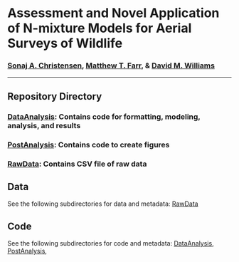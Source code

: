 # Assessment and Novel Application of N-mixture Models for Aerial Surveys of Wildlife

### [Sonaj A. Christensen](https://www.canr.msu.edu/people/sonja_christensen), [Matthew T. Farr](https://farrmt.github.io/), & [David M. Williams](https://www.canr.msu.edu/people/david_williams)
__________________________________________________________________________________________________________________________________________

## Repository Directory
### [DataAnalysis](./DataAnalysis): Contains code for formatting, modeling, analysis, and results
### [PostAnalysis](./PostAnalysis): Contains code to create figures
### [RawData](./RawData): Contains CSV file of raw data

## Data
See the following subdirectories for data and metadata: 
[RawData](./RawData)  

## Code
See the following subdirectories for code and metadata: 
[DataAnalysis](./DataAnalysis),  
[PostAnalysis](./PostAnalysis),